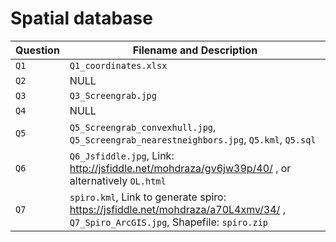 # Spatial database

| **Question**   | Filename and Description| 
| :------------- |-------------------------|
| `Q1`           | `Q1_coordinates.xlsx`|
| `Q2`           | NULL |
| `Q3`           | `Q3_Screengrab.jpg`|
| `Q4`           | NULL |
| `Q5`           | `Q5_Screengrab_convexhull.jpg`, `Q5_Screengrab_nearestneighbors.jpg`, `Q5.kml`, `Q5.sql`|
| `Q6`           | `Q6_Jsfiddle.jpg`, Link: http://jsfiddle.net/mohdraza/gv6jw39p/40/ , or alternatively `OL.html`|
| `Q7`           | `spiro.kml`, Link to generate spiro: https://jsfiddle.net/mohdraza/a70L4xmv/34/ , `Q7_Spiro_ArcGIS.jpg`, Shapefile: `spiro.zip`|
